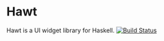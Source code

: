# Hawt
Hawt is a UI widget library for Haskell.
[![Build Status](https://travis-ci.org/atwupack/Hawt.svg)](https://travis-ci.org/atwupack/Hawt)
